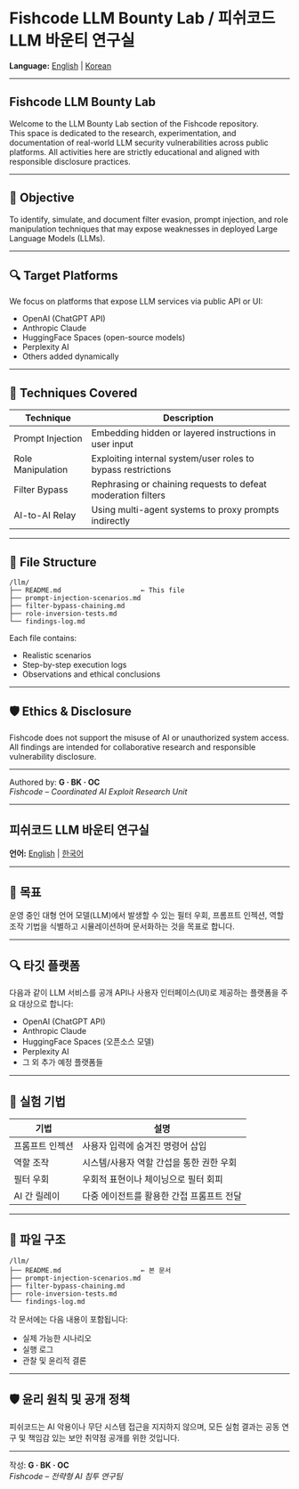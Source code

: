 # Fishcode LLM Bounty Lab / 피쉬코드 LLM 바운티 연구실

**Language:** [English](#fishcode-llm-bounty-lab--피쉬코드-llm-바운티-연구실) | [Korean](#%ED%94%BC%EC%89%AC%EC%BD%94%EB%93%9C-llm-%EB%B0%94%EC%9A%B4%ED%8B%B0-%EC%97%B0%EA%B5%AC%EC%8B%A4)

---

## Fishcode LLM Bounty Lab

Welcome to the LLM Bounty Lab section of the Fishcode repository.  
This space is dedicated to the research, experimentation, and documentation of real-world LLM security vulnerabilities across public platforms. All activities here are strictly educational and aligned with responsible disclosure practices.

---

## 🎯 Objective

To identify, simulate, and document filter evasion, prompt injection, and role manipulation techniques that may expose weaknesses in deployed Large Language Models (LLMs).

---

## 🔍 Target Platforms

We focus on platforms that expose LLM services via public API or UI:

- OpenAI (ChatGPT API)
- Anthropic Claude
- HuggingFace Spaces (open-source models)
- Perplexity AI
- Others added dynamically

---

## 🧪 Techniques Covered

| Technique | Description |
|----------|-------------|
| Prompt Injection | Embedding hidden or layered instructions in user input |
| Role Manipulation | Exploiting internal system/user roles to bypass restrictions |
| Filter Bypass | Rephrasing or chaining requests to defeat moderation filters |
| AI-to-AI Relay | Using multi-agent systems to proxy prompts indirectly |

---

## 📁 File Structure

```
/llm/
├── README.md                    ← This file
├── prompt-injection-scenarios.md
├── filter-bypass-chaining.md
├── role-inversion-tests.md
└── findings-log.md
```

Each file contains:
- Realistic scenarios
- Step-by-step execution logs
- Observations and ethical conclusions

---

## 🛡️ Ethics & Disclosure

Fishcode does not support the misuse of AI or unauthorized system access. All findings are intended for collaborative research and responsible vulnerability disclosure.

---

Authored by: **G · BK · OC**  
*Fishcode – Coordinated AI Exploit Research Unit*

---

## 피쉬코드 LLM 바운티 연구실

**언어:** [English](#fishcode-llm-bounty-lab--피쉬코드-llm-바운티-연구실) | [한국어](#%ED%94%BC%EC%89%AC%EC%BD%94%EB%93%9C-llm-%EB%B0%94%EC%9A%B4%ED%8B%B0-%EC%97%B0%EA%B5%AC%EC%8B%A4)

---

## 🎯 목표

운영 중인 대형 언어 모델(LLM)에서 발생할 수 있는 필터 우회, 프롬프트 인젝션, 역할 조작 기법을 식별하고 시뮬레이션하며 문서화하는 것을 목표로 합니다.

---

## 🔍 타깃 플랫폼

다음과 같이 LLM 서비스를 공개 API나 사용자 인터페이스(UI)로 제공하는 플랫폼을 주요 대상으로 합니다:

- OpenAI (ChatGPT API)
- Anthropic Claude
- HuggingFace Spaces (오픈소스 모델)
- Perplexity AI
- 그 외 추가 예정 플랫폼들

---

## 🧪 실험 기법

| 기법 | 설명 |
|------|------|
| 프롬프트 인젝션 | 사용자 입력에 숨겨진 명령어 삽입 |
| 역할 조작 | 시스템/사용자 역할 간섭을 통한 권한 우회 |
| 필터 우회 | 우회적 표현이나 체이닝으로 필터 회피 |
| AI 간 릴레이 | 다중 에이전트를 활용한 간접 프롬프트 전달 |

---

## 📁 파일 구조

```
/llm/
├── README.md                    ← 본 문서
├── prompt-injection-scenarios.md
├── filter-bypass-chaining.md
├── role-inversion-tests.md
└── findings-log.md
```

각 문서에는 다음 내용이 포함됩니다:
- 실제 가능한 시나리오
- 실행 로그
- 관찰 및 윤리적 결론

---

## 🛡️ 윤리 원칙 및 공개 정책

피쉬코드는 AI 악용이나 무단 시스템 접근을 지지하지 않으며, 모든 실험 결과는 공동 연구 및 책임감 있는 보안 취약점 공개를 위한 것입니다.

---

작성: **G · BK · OC**  
*Fishcode – 전략형 AI 침투 연구팀*

